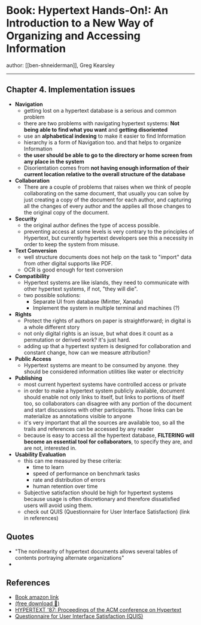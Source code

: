 # Book: Hypertext Hands-On!: An Introduction to a New Way of Organizing and Accessing Information

author: [[ben-shneiderman]], Greg Kearsley

---

## Chapter 4. Implementation issues

- **Navigation**
  - getting lost on a hypertext database is a serious and common problem
  - there are two problems with navigating hypertext systems: **Not being able to find what you want** and **getting disoriented**
  - use an **alphabetical indexing** to make it easier to find Information
  - hierarchy is a form of Navigation too. and that helps to organize Information
  - **the user should be able to go to the directory or home screen from any place in the system**
  - Disorientation comes from **not having enough information of their current location relative to the overall structure of the database**
- **Collaboration**
  - There are a couple of problems that raises when we think of people collaborating on the same document, that usually you can solve by just creating a copy of the document for each author, and capturing all the changes of every author and the applies all those changes to the original copy of the document.
- **Security**
  - the original author defines the type of access possible.
  - preventing access at some levels is very contrary to the principles of Hypertext, but currently hypertext developers see this a necessity in order to keep the system from misuse.
- **Text Conversion**
  - well structure documents does not help on the task to "import" data from other digital supports like PDF.
  - OCR is good enough for text conversion
- **Compatibility**
  - Hypertext systems are like islands, they need to communicate with other hypertext systems, if not, "they will die".
  - two possible solutions:
    - Separate UI from database (Mintter, Xanadu)
    - Implement the system in multiple terminal and machines (?)
- **Rights**
  - Protect the rights of authors on paper is straightforward; in digital is a whole different story
  - not only digital rights is an issue, but what does it count as a permutation or derived work? it's just hard.
  - adding up that a hypertext system is designed for collaboration and constant change, how can we measure attribution?
- **Public Access**
  - Hypertext systems are meant to be consumed by anyone. they should be considered information utilities like water or electricity
- **Publishing**
  - most current hypertext systems have controlled access or private
  - in order to make a hypertext system publicly available, document should enable not only links to itself, but links to portions of itself too, so collaborators can disagree with any portion of the document and start discussions with other participants. Those links can be materialize as annotations visible to anyone
  - it's very important that all the sources are available too, so all the trails and references can be accessed by any reader
  - because is easy to access all the hypertext database, **FILTERING will become an essential tool for collaborators**, to specify they are, and are not, interested in.
- **Usability Evaluation**
  - this can me measured by these criteria:
    - time to learn
    - speed of performance on benchmark tasks
    - rate and distribution of errors
    - human retention over time
  - Subjective satisfaction should be high for hypertext systems because usage is often discretionary and therefore dissatisfied users will avoid using them.
  - check out QUIS (Questionnaire for User Interface Satisfaction) (link in references)

## Quotes

- "The nonlinearity of hypertext documents allows several tables of contents portraying alternate organizations"
-

## References

- [Book amazon link](https://www.amazon.es/Hypertext-Hands-Introduction-Organizing-Information/dp/0201151715/ref=sr_1_1?__mk_es_ES=ÅMÅŽÕÑ&keywords=Hypertext+Hands-On%21&qid=1663330411&sr=8-1)
- [(free download 🤫)](https://en.es1lib.org/book/1168107/a65ea0)
- [HYPERTEXT '87: Proceedings of the ACM conference on Hypertext](https://dl.acm.org/doi/proceedings/10.1145/317426)
- [Questionnaire for User Interface Satisfaction (QUIS)](https://www.cs.umd.edu/hcil/quis/)
